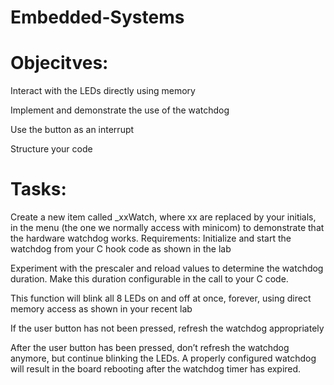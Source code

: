 # Embedded-Systems

# Objecitves:
Interact with the LEDs directly using memory

Implement and demonstrate the use of the watchdog

Use the button as an interrupt

Structure your code

# Tasks:
Create a new item called _xxWatch, where xx are replaced by your initials, in the menu (the one we normally access with minicom) to demonstrate that the hardware watchdog works. 
Requirements:
Initialize and start the watchdog from your C hook code as shown in the lab

Experiment with the prescaler and reload values to determine the watchdog duration. Make this duration configurable in the call to your C code.

This function will blink all 8 LEDs on and off at once, forever, using direct memory access as shown in your recent lab

If the user button has not been pressed, refresh the watchdog appropriately

After the user button has been pressed, don’t refresh the watchdog anymore, but continue blinking the LEDs. A properly configured watchdog will result in the board rebooting after the watchdog timer has expired.

